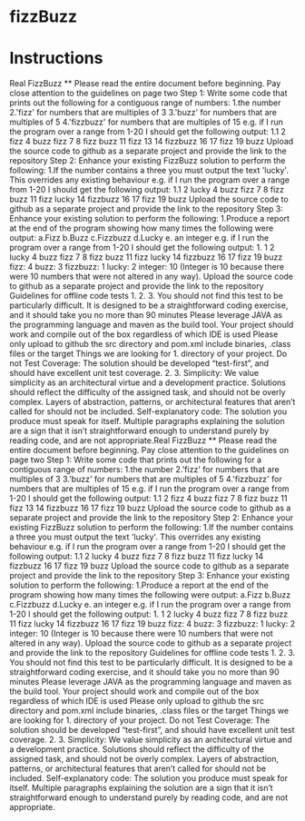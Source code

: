 # fizzBuzz
# Instructions
Real FizzBuzz 
** Please read the entire document before beginning. Pay close attention to the guidelines on page two Step 1: Write some code that prints out the following for a contiguous range of numbers:  1.the number 2.'fizz' for numbers that are multiples of 3 3.'buzz' for numbers that are multiples of 5 4.'fizzbuzz' for numbers that are multiples of 15  e.g. if I run the program over a range from 1-20 I should get the following output:  1.1 2 fizz 4 buzz fizz 7 8 fizz buzz 11 fizz 13 14 fizzbuzz 16 17 fizz 19 buzz  Upload the source code to github as a separate project and provide the link to the repository Step 2: Enhance your existing FizzBuzz solution to perform the following:  1.If the number contains a three you must output the text 'lucky'. This overrides any existing behaviour  e.g. if I run the program over a range from 1-20 I should get the following output:  1.1 2 lucky 4 buzz fizz 7 8 fizz buzz 11 fizz lucky 14 fizzbuzz 16 17 fizz 19 buzz  Upload the source code to github as a separate project and provide the link to the repository Step 3: Enhance your existing solution to perform the following: 1.Produce a report at the end of the program showing how many times the following were output: a.Fizz b.Buzz c.Fizzbuzz d.Lucky e. an integer e.g. if I run the program over a range from 1-20 I should get the following output: 1. 1 2 lucky 4 buzz fizz 7 8 fizz buzz 11 fizz lucky 14 fizzbuzz 16 17 fizz 19 buzz fizz: 4 buzz: 3 fizzbuzz: 1 lucky: 2 integer: 10 (Integer is 10 because there were 10 numbers that were not altered in any way). Upload the source code to github as a separate project and provide the link to the repository Guidelines for offline code tests 1. 2. 3. You should not find this test to be particularly difficult. It is designed to be a straightforward coding exercise, and it should take you no more than 90 minutes Please leverage JAVA as the programming language and maven as the build tool. Your project should work and compile out of the box regardless of which IDE is used Please only upload to github the src directory and pom.xml include binaries, .class files or the target Things we are looking for 1. directory of your project. Do not Test Coverage: The solution should be developed “test-first”, and should have excellent unit test coverage. 2. 3. Simplicity: We value simplicity as an architectural virtue and a development practice. Solutions should reflect the difficulty of the assigned task, and should not be overly complex. Layers of abstraction, patterns, or architectural features that aren’t called for should not be included. Self-explanatory code: The solution you produce must speak for itself. Multiple paragraphs explaining the solution are a sign that it isn’t straightforward enough to understand purely by reading code, and are not appropriate.Real FizzBuzz ** Please read the entire document before beginning. Pay close attention to the guidelines on page two Step 1: Write some code that prints out the following for a contiguous range of numbers:  1.the number 2.'fizz' for numbers that are multiples of 3 3.'buzz' for numbers that are multiples of 5 4.'fizzbuzz' for numbers that are multiples of 15  e.g. if I run the program over a range from 1-20 I should get the following output:  1.1 2 fizz 4 buzz fizz 7 8 fizz buzz 11 fizz 13 14 fizzbuzz 16 17 fizz 19 buzz  Upload the source code to github as a separate project and provide the link to the repository Step 2: Enhance your existing FizzBuzz solution to perform the following:  1.If the number contains a three you must output the text 'lucky'. This overrides any existing behaviour  e.g. if I run the program over a range from 1-20 I should get the following output:  1.1 2 lucky 4 buzz fizz 7 8 fizz buzz 11 fizz lucky 14 fizzbuzz 16 17 fizz 19 buzz  Upload the source code to github as a separate project and provide the link to the repository Step 3: Enhance your existing solution to perform the following: 1.Produce a report at the end of the program showing how many times the following were output: a.Fizz b.Buzz c.Fizzbuzz d.Lucky e. an  integer e.g.  if  I  run  the  program  over  a  range  from  1-20  I  should  get  the  following  output: 1. 1  2 lucky  4  buzz  fizz  7  8  fizz  buzz  11  fizz  lucky  14  fizzbuzz  16  17  fizz  19  buzz fizz:  4 buzz:  3 fizzbuzz:  1 lucky:  2 integer:  10 (Integer  is  10  because  there  were  10  numbers  that  were  not  altered  in  any  way). Upload  the  source  code  to  github  as  a  separate  project  and  provide  the  link  to  the  repository Guidelines  for  offline  code  tests 1. 2. 3. You  should  not  find  this  test  to  be  particularly  difficult.  It  is  designed  to  be  a straightforward  coding  exercise,  and  it  should  take  you  no  more  than  90  minutes Please  leverage  JAVA  as  the  programming  language  and  maven  as  the  build  tool.  Your project  should  work  and  compile  out  of  the  box  regardless  of  which  IDE  is  used Please  only  upload  to  github  the src directory  and pom.xml include  binaries,  .class  files  or  the target Things  we  are  looking  for 1. directory of  your  project.  Do  not Test  Coverage:  The  solution  should  be  developed  “test-first”,  and  should  have  excellent unit  test  coverage. 2. 3. Simplicity:  We  value  simplicity  as  an  architectural  virtue  and  a  development  practice. Solutions  should  reflect  the  difficulty  of  the  assigned  task,  and  should  not  be  overly complex.  Layers  of  abstraction,  patterns,  or  architectural  features  that  aren’t  called  for should  not  be  included. Self-explanatory  code:  The  solution  you  produce  must  speak  for  itself.  Multiple paragraphs  explaining  the  solution  are  a  sign  that  it  isn’t  straightforward  enough  to understand  purely  by  reading  code,  and  are  not  appropriate.
